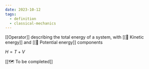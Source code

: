 ```yaml
---
date: 2023-10-12
tags:
  - definition
  - classical-mechanics
---
```

[[Operator]] describing the total energy of a system, with [[📘 Kinetic energy]] and [[📘 Potential energy]] components

$H = T + V$

[[🗺️ To be completed]]